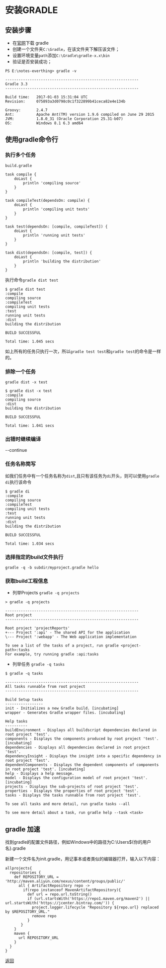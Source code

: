 # 安装GRADLE

## 安装步骤
* 在[官网](https://gradle.org/install/)下载 gradle
* 创建一个文件夹``C:\Gradle``，在该文件夹下解压该文件；
* 设置环境变量``path``添加``C:\Gradle\gradle-x.x\bin``
* 验证是否安装成功；

```
PS E:\notes-everthing> gradle -v

------------------------------------------------------------
Gradle 3.3
------------------------------------------------------------

Build time:   2017-01-03 15:31:04 UTC
Revision:     075893a3d0798c0c1f322899b41ceca82e4e134b

Groovy:       2.4.7
Ant:          Apache Ant(TM) version 1.9.6 compiled on June 29 2015
JVM:          1.8.0_31 (Oracle Corporation 25.31-b07)
OS:           Windows 8.1 6.3 amd64
```

## 使用gradle命令行
### 执行多个任务

``build.gradle``  
```
task compile {
    doLast {
        println 'compiling source'
    }
}

task compileTest(dependsOn: compile) {
    doLast {
        println 'compiling unit tests'
    }
}

task test(dependsOn: [compile, compileTest]) {
    doLast {
        println 'running unit tests'
    }
}

task dist(dependsOn: [compile, test]) {
    doLast {
        println 'building the distribution'
    }
}
```

执行命令``gradle dist test``

```
$ gradle dist test
:compile
compiling source
:compileTest
compiling unit tests
:test
running unit tests
:dist
building the distribution

BUILD SUCCESSFUL

Total time: 1.045 secs
```
如上所有的任务只执行一次，所以``gradle test test``和``gradle test``的命令是一样的。

### 排除一个任务

``gradle dist -x test``
```
$ gradle dist -x test
:compile
compiling source
:dist
building the distribution

BUILD SUCCESSFUL

Total time: 1.041 secs
```
### 出错时继续编译 
--continue 

### 任务名称简写
如我们任务中有一个任务名称为``dist``,且只有该任务为``di``开头，则可以使用``gradle di``执行该命令

```
$ gradle di
:compile
compiling source
:compileTest
compiling unit tests
:test
running unit tests
:dist
building the distribution

BUILD SUCCESSFUL

Total time: 1.034 secs
```

### 选择指定的build文件执行

``gradle -q -b subdir/myproject.gradle hello``

### 获取build工程信息

* 列举Projects 
``gradle -q projects`` 
```
> gradle -q projects

------------------------------------------------------------
Root project
------------------------------------------------------------

Root project 'projectReports'
+--- Project ':api' - The shared API for the application
\--- Project ':webapp' - The Web application implementation

To see a list of the tasks of a project, run gradle <project-path>:tasks
For example, try running gradle :api:tasks
```
* 列举任务
``gradle -q tasks``  

```
$ gradle -q tasks

------------------------------------------------------------
All tasks runnable from root project
------------------------------------------------------------

Build Setup tasks
-----------------
init - Initializes a new Gradle build. [incubating]
wrapper - Generates Gradle wrapper files. [incubating]

Help tasks
----------
buildEnvironment - Displays all buildscript dependencies declared in root project 'test'.
components - Displays the components produced by root project 'test'. [incubating]
dependencies - Displays all dependencies declared in root project 'test'.
dependencyInsight - Displays the insight into a specific dependency in root project 'test'.
dependentComponents - Displays the dependent components of components in root project 'test'. [incubating]
help - Displays a help message.
model - Displays the configuration model of root project 'test'. [incubating]
projects - Displays the sub-projects of root project 'test'.
properties - Displays the properties of root project 'test'.
tasks - Displays the tasks runnable from root project 'test'.

To see all tasks and more detail, run gradle tasks --all

To see more detail about a task, run gradle help --task <task>
```


## gradle 加速

找到gradle的配置文件路径，例如Windows中的路径为C:\Users\${你的用户名}\.gradle

新建一个文件名为init.gradle，用记事本或者类似的编辑器打开，输入以下内容：
```
allprojects{
  repositories {
    def REPOSITORY_URL = 'http://maven.aliyun.com/nexus/content/groups/public/'
      all { ArtifactRepository repo ->
        if(repo instanceof MavenArtifactRepository){
          def url = repo.url.toString()
          if (url.startsWith('https://repo1.maven.org/maven2') || url.startsWith('https://jcenter.bintray.com/')) {
            project.logger.lifecycle "Repository ${repo.url} replaced by $REPOSITORY_URL."
            remove repo
          }
       }
    }
    maven {
      url REPOSITORY_URL
    }
  }
}
```

[返回](/readme.md)